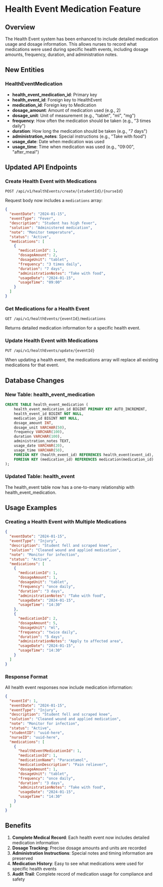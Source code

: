 # Health Event Medication Feature

## Overview
The Health Event system has been enhanced to include detailed medication usage and dosage information. This allows nurses to record what medications were used during specific health events, including dosage amounts, frequency, duration, and administration notes.

## New Entities

### HealthEventMedication
- **health_event_medication_id**: Primary key
- **health_event_id**: Foreign key to HealthEvent
- **medication_id**: Foreign key to Medication
- **dosage_amount**: Amount of medication used (e.g., 2)
- **dosage_unit**: Unit of measurement (e.g., "tablet", "ml", "mg")
- **frequency**: How often the medication should be taken (e.g., "3 times daily")
- **duration**: How long the medication should be taken (e.g., "7 days")
- **administration_notes**: Special instructions (e.g., "Take with food")
- **usage_date**: Date when medication was used
- **usage_time**: Time when medication was used (e.g., "09:00", "after_meal")

## Updated API Endpoints

### Create Health Event with Medications
```
POST /api/v1/healthEvents/create/{studentId}/{nurseId}
```
Request body now includes a `medications` array:
```json
{
  "eventDate": "2024-01-15",
  "eventType": "Fever",
  "description": "Student has high fever",
  "solution": "Administered medication",
  "note": "Monitor temperature",
  "status": "Active",
  "medications": [
    {
      "medicationId": 1,
      "dosageAmount": 2,
      "dosageUnit": "tablet",
      "frequency": "3 times daily",
      "duration": "7 days",
      "administrationNotes": "Take with food",
      "usageDate": "2024-01-15",
      "usageTime": "09:00"
    }
  ]
}
```

### Get Medications for a Health Event
```
GET /api/v1/healthEvents/{eventId}/medications
```
Returns detailed medication information for a specific health event.

### Update Health Event with Medications
```
PUT /api/v1/healthEvents/update/{eventId}
```
When updating a health event, the medications array will replace all existing medications for that event.

## Database Changes

### New Table: health_event_medication
```sql
CREATE TABLE health_event_medication (
    health_event_medication_id BIGINT PRIMARY KEY AUTO_INCREMENT,
    health_event_id BIGINT NOT NULL,
    medication_id BIGINT NOT NULL,
    dosage_amount INT,
    dosage_unit VARCHAR(50),
    frequency VARCHAR(100),
    duration VARCHAR(100),
    administration_notes TEXT,
    usage_date VARCHAR(20),
    usage_time VARCHAR(50),
    FOREIGN KEY (health_event_id) REFERENCES health_event(event_id),
    FOREIGN KEY (medication_id) REFERENCES medication(medication_id)
);
```

### Updated Table: health_event
The health_event table now has a one-to-many relationship with health_event_medication.

## Usage Examples

### Creating a Health Event with Multiple Medications
```json
{
  "eventDate": "2024-01-15",
  "eventType": "Injury",
  "description": "Student fell and scraped knee",
  "solution": "Cleaned wound and applied medication",
  "note": "Monitor for infection",
  "status": "Active",
  "medications": [
    {
      "medicationId": 1,
      "dosageAmount": 1,
      "dosageUnit": "tablet",
      "frequency": "once daily",
      "duration": "3 days",
      "administrationNotes": "Take with food",
      "usageDate": "2024-01-15",
      "usageTime": "14:30"
    },
    {
      "medicationId": 2,
      "dosageAmount": 5,
      "dosageUnit": "ml",
      "frequency": "twice daily",
      "duration": "5 days",
      "administrationNotes": "Apply to affected area",
      "usageDate": "2024-01-15",
      "usageTime": "14:30"
    }
  ]
}
```

### Response Format
All health event responses now include medication information:
```json
{
  "eventId": 1,
  "eventDate": "2024-01-15",
  "eventType": "Injury",
  "description": "Student fell and scraped knee",
  "solution": "Cleaned wound and applied medication",
  "note": "Monitor for infection",
  "status": "Active",
  "studentID": "uuid-here",
  "nurseID": "uuid-here",
  "medications": [
    {
      "healthEventMedicationId": 1,
      "medicationId": 1,
      "medicationName": "Paracetamol",
      "medicationDescription": "Pain reliever",
      "dosageAmount": 1,
      "dosageUnit": "tablet",
      "frequency": "once daily",
      "duration": "3 days",
      "administrationNotes": "Take with food",
      "usageDate": "2024-01-15",
      "usageTime": "14:30"
    }
  ]
}
```

## Benefits
1. **Complete Medical Record**: Each health event now includes detailed medication information
2. **Dosage Tracking**: Precise dosage amounts and units are recorded
3. **Administration Instructions**: Special notes and timing information are preserved
4. **Medication History**: Easy to see what medications were used for specific health events
5. **Audit Trail**: Complete record of medication usage for compliance and safety 